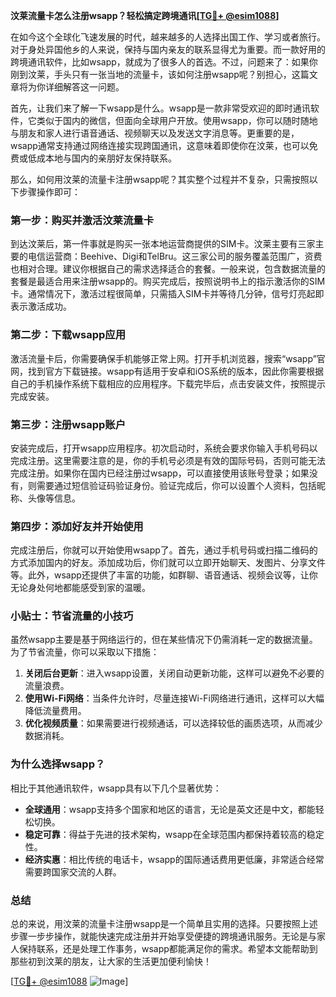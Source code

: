 **汶莱流量卡怎么注册wsapp？轻松搞定跨境通讯[[TG💪+ @esim1088](https://t.me/s/esim1088)]**

在如今这个全球化飞速发展的时代，越来越多的人选择出国工作、学习或者旅行。对于身处异国他乡的人来说，保持与国内亲友的联系显得尤为重要。而一款好用的跨境通讯软件，比如wsapp，就成为了很多人的首选。不过，问题来了：如果你刚到汶莱，手头只有一张当地的流量卡，该如何注册wsapp呢？别担心，这篇文章将为你详细解答这一问题。

首先，让我们来了解一下wsapp是什么。wsapp是一款非常受欢迎的即时通讯软件，它类似于国内的微信，但面向全球用户开放。使用wsapp，你可以随时随地与朋友和家人进行语音通话、视频聊天以及发送文字消息等。更重要的是，wsapp通常支持通过网络连接实现跨国通讯，这意味着即使你在汶莱，也可以免费或低成本地与国内的亲朋好友保持联系。

那么，如何用汶莱的流量卡注册wsapp呢？其实整个过程并不复杂，只需按照以下步骤操作即可：

### **第一步：购买并激活汶莱流量卡**
到达汶莱后，第一件事就是购买一张本地运营商提供的SIM卡。汶莱主要有三家主要的电信运营商：Beehive、Digi和TelBru。这三家公司的服务覆盖范围广，资费也相对合理。建议你根据自己的需求选择适合的套餐。一般来说，包含数据流量的套餐是最适合用来注册wsapp的。购买完成后，按照说明书上的指示激活你的SIM卡。通常情况下，激活过程很简单，只需插入SIM卡并等待几分钟，信号灯亮起即表示激活成功。

### **第二步：下载wsapp应用**
激活流量卡后，你需要确保手机能够正常上网。打开手机浏览器，搜索“wsapp”官网，找到官方下载链接。wsapp有适用于安卓和iOS系统的版本，因此你需要根据自己的手机操作系统下载相应的应用程序。下载完毕后，点击安装文件，按照提示完成安装。

### **第三步：注册wsapp账户**
安装完成后，打开wsapp应用程序。初次启动时，系统会要求你输入手机号码以完成注册。这里需要注意的是，你的手机号必须是有效的国际号码，否则可能无法完成注册。如果你在国内已经注册过wsapp，可以直接使用该账号登录；如果没有，则需要通过短信验证码验证身份。验证完成后，你可以设置个人资料，包括昵称、头像等信息。

### **第四步：添加好友并开始使用**
完成注册后，你就可以开始使用wsapp了。首先，通过手机号码或扫描二维码的方式添加国内的好友。添加成功后，你们就可以立即开始聊天、发图片、分享文件等。此外，wsapp还提供了丰富的功能，如群聊、语音通话、视频会议等，让你无论身处何地都能感受到家的温暖。

### **小贴士：节省流量的小技巧**
虽然wsapp主要是基于网络运行的，但在某些情况下仍需消耗一定的数据流量。为了节省流量，你可以采取以下措施：
1. **关闭后台更新**：进入wsapp设置，关闭自动更新功能，这样可以避免不必要的流量浪费。
2. **使用Wi-Fi网络**：当条件允许时，尽量连接Wi-Fi网络进行通讯，这样可以大幅降低流量费用。
3. **优化视频质量**：如果需要进行视频通话，可以选择较低的画质选项，从而减少数据消耗。

### **为什么选择wsapp？**
相比于其他通讯软件，wsapp具有以下几个显著优势：
- **全球通用**：wsapp支持多个国家和地区的语言，无论是英文还是中文，都能轻松切换。
- **稳定可靠**：得益于先进的技术架构，wsapp在全球范围内都保持着较高的稳定性。
- **经济实惠**：相比传统的电话卡，wsapp的国际通话费用更低廉，非常适合经常需要跨国家交流的人群。

### **总结**
总的来说，用汶莱的流量卡注册wsapp是一个简单且实用的选择。只要按照上述步骤一步步操作，就能快速完成注册并开始享受便捷的跨境通讯服务。无论是与家人保持联系，还是处理工作事务，wsapp都能满足你的需求。希望本文能帮助到那些初到汶莱的朋友，让大家的生活更加便利愉快！

[[TG💪+ @esim1088](https://t.me/s/esim1088) ![Image](https://i.postimg.cc/4NQfJmqS/Snipaste-2025-05-13-00-14-12.png)]